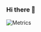 ### Hi there 👋

![Metrics](https://metrics.lecoq.io/ICE99125?template=classic&base.indepth=false&config.timezone=Asia%2FShanghai)
